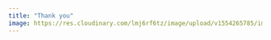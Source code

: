 ```yaml
---
title: "Thank you"  
image: https://res.cloudinary.com/lmj6rf6tz/image/upload/v1554265785/img/1920x1080/img4.jpg
---    
```

